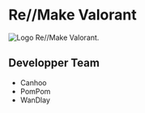 # Re//Make Valorant
![Logo Re//Make Valorant](https://dashboard.remakeval.fr/assets/img/logo-remake.png "Logo Re//MakeValorant").
## Developper Team

- Canhoo
- PomPom
- WanDlay
